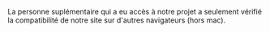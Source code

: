 La personne suplémentaire qui a eu accès à notre projet a 
seulement vérifié la compatibilité de 
notre site sur d'autres navigateurs (hors mac). 

